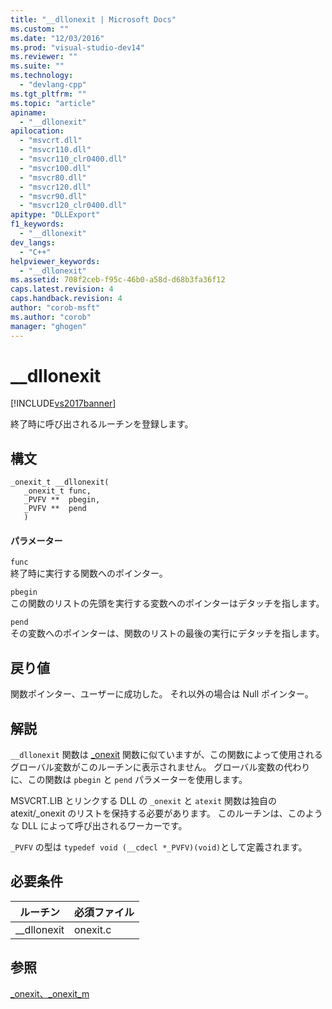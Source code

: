 ```yaml
---
title: "__dllonexit | Microsoft Docs"
ms.custom: ""
ms.date: "12/03/2016"
ms.prod: "visual-studio-dev14"
ms.reviewer: ""
ms.suite: ""
ms.technology: 
  - "devlang-cpp"
ms.tgt_pltfrm: ""
ms.topic: "article"
apiname: 
  - "__dllonexit"
apilocation: 
  - "msvcrt.dll"
  - "msvcr110.dll"
  - "msvcr110_clr0400.dll"
  - "msvcr100.dll"
  - "msvcr80.dll"
  - "msvcr120.dll"
  - "msvcr90.dll"
  - "msvcr120_clr0400.dll"
apitype: "DLLExport"
f1_keywords: 
  - "__dllonexit"
dev_langs: 
  - "C++"
helpviewer_keywords: 
  - "__dllonexit"
ms.assetid: 708f2ceb-f95c-46b0-a58d-d68b3fa36f12
caps.latest.revision: 4
caps.handback.revision: 4
author: "corob-msft"
ms.author: "corob"
manager: "ghogen"
---
```

# __dllonexit
[!INCLUDE[vs2017banner](../assembler/inline/includes/vs2017banner.md)]

終了時に呼び出されるルーチンを登録します。  
  
## 構文  
  
```  
_onexit_t __dllonexit(  
   _onexit_t func,  
   _PVFV **  pbegin,   
   _PVFV **  pend   
   )  
```  
  
#### パラメーター  
 `func`  
 終了時に実行する関数へのポインター。  
  
 `pbegin`  
 この関数のリストの先頭を実行する変数へのポインターはデタッチを指します。  
  
 `pend`  
 その変数へのポインターは、関数のリストの最後の実行にデタッチを指します。  
  
## 戻り値  
 関数ポインター、ユーザーに成功した。  それ以外の場合は Null ポインター。  
  
## 解説  
 `__dllonexit` 関数は [\_onexit](../c-runtime-library/reference/onexit-onexit-m.md) 関数に似ていますが、この関数によって使用されるグローバル変数がこのルーチンに表示されません。  グローバル変数の代わりに、この関数は `pbegin` と `pend` パラメーターを使用します。  
  
 MSVCRT.LIB とリンクする DLL の `_onexit` と `atexit` 関数は独自の atexit\/\_onexit のリストを保持する必要があります。  このルーチンは、このような DLL によって呼び出されるワーカーです。  
  
 `_PVFV` の型は `typedef void (__cdecl *_PVFV)(void)`として定義されます。  
  
## 必要条件  
  
|ルーチン|必須ファイル|  
|----------|------------|  
|\_\_dllonexit|onexit.c|  
  
## 参照  
 [\_onexit、\_onexit\_m](../c-runtime-library/reference/onexit-onexit-m.md)